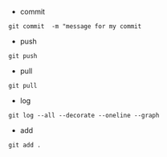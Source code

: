 * commit 

`git commit  -m "message for my commit`

* push 

`git push`

* pull

`git pull`

* log

`git log --all --decorate --oneline --graph`

* add

`git add .`







